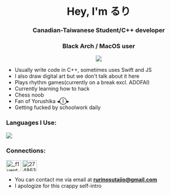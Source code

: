 <h1 align="center">Hey, I'm るり</h1>
<h3 align="center">Canadian-Taiwanese Student/C++ developer</h3>
<h3 align="center">Black Arch / MacOS user</h3>
<p align="center">
<a href="https://skillicons.dev">
<img
src="https://skillicons.dev/icons?i=arch,apple" />
</a>
</p>

- Usually write code in C++, sometimes uses Swift and JS
- I also draw digital art but we don't talk about it here
- Plays rhythm games(currently on a break excl. ADOFAI)
- Currently learning how to hack 
- Chess noob
- Fan of Yorushika ◂Ⓘ▸
- Getting fucked by schoolwork daily

<h3 align="left">Languages I Use:</h3>
<p align="left">
<a href="https://skillicons.dev">
<img
src="https://skillicons.dev/icons?i=cpp,swift,js,py" />
</a>
</p>

<h3 align="left">Connections:</h3>
<p align="left">
<a href="https://twitter.com/_f1uent_" target="blank"><img align="center" src="https://raw.githubusercontent.com/rahuldkjain/github-profile-readme-generator/master/src/images/icons/Social/twitter.svg" alt="_f1uent_" height="30" width="40" /></a>
<a href="https://stackoverflow.com/users/27486313" target="blank"><img align="center" src="https://raw.githubusercontent.com/rahuldkjain/github-profile-readme-generator/master/src/images/icons/Social/stack-overflow.svg" alt="27486313" height="30" width="40" /></a>
</p>

- You can contact me via email at **rurinosutajio@gmail.com**
- I apologize for this crappy self-intro
